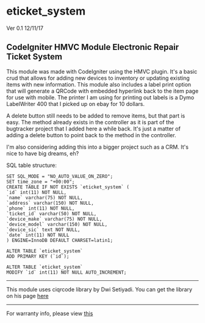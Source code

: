 # eticket_system
Ver 0.1 12/11/17

CodeIgniter HMVC Module Electronic Repair Ticket System
----------------------------------------------

This module was made with CodeIgniter using the HMVC plugin. It's a basic crud that allows for adding new devices to inventory or updating existing items with new information. This module also includes a label print option that will generate a QRCode with embedded hyperlink back to the item page for use with mobile. The printer I am using for printing out labels is a Dymo LabelWriter 400 that I picked up on ebay for 10 dollars.

A delete button still needs to be added to remove items, but that part is easy. The method already exists in the controller as it is part of the bugtracker project that I added here a while back. It's just a matter of adding a delete button to point back to the method in the controller.

I'm also considering adding this into a bigger project such as a CRM. It's nice to have big dreams, eh?

SQL table structure:
           
	SET SQL_MODE = "NO_AUTO_VALUE_ON_ZERO";
	SET time_zone = "+00:00";
	CREATE TABLE IF NOT EXISTS `eticket_system` (
	`id` int(11) NOT NULL,
	`name` varchar(75) NOT NULL,
	`address` varchar(150) NOT NULL,
	`phone` int(11) NOT NULL,
	`ticket_id` varchar(50) NOT NULL,
	`device_make` varchar(75) NOT NULL,
	`device_model` varchar(150) NOT NULL,
	`device_sic` text NOT NULL,
	`date` int(11) NOT NULL
	) ENGINE=InnoDB DEFAULT CHARSET=latin1;

	ALTER TABLE `eticket_system`
	ADD PRIMARY KEY (`id`);

	ALTER TABLE `eticket_system`
    MODIFY `id` int(11) NOT NULL AUTO_INCREMENT;

---------------------------------------------------------------------------------------------
This module uses ciqrcode library by Dwi Setiyadi. You can get the library on his page [here](https://github.com/dwisetiyadi/CodeIgniter-PHP-QR-Code)

-------------------------------------
For warranty info, please view [this](https://gist.github.com/badmofo/2d6e66630e4a6748edb7)
